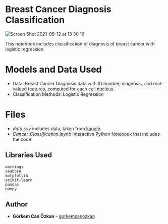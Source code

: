 # Breast Cancer Diagnosis Classification

![Screen Shot 2021-05-12 at 13 30 16](https://user-images.githubusercontent.com/71969715/117960908-2e30a080-b326-11eb-92e5-62c870669aac.png)

This notebook includes classification of diagnosis of breast cancer with logistic regression.

# Models and Data Used
-   Data: Breast Cancer Diagnosis data with ID number, diagnosis, and real-valued features, computed for each cell nucleus.
-   Classification Methods: Logistic Regression

# Files

- *data.csv* includes data, taken from [kaggle](https://www.kaggle.com/uciml/breast-cancer-wisconsin-data)
- *Cancer_Classification.ipynb* Interactive Python Notebook that includes the code

## Libraries Used

    warnings
    seaborn
    matplotlib
    scikit-learn
    pandas
    numpy


## Author

-   **Görkem Can Özkan**  - [gorkemcanozkan](https://github.com/gorkemcanozkan)
